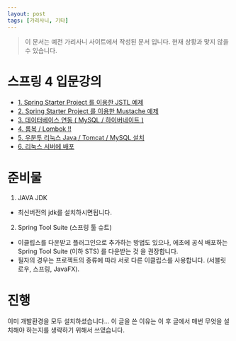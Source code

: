 ```yaml
---
layout: post
tags: [가리사니, 기타]
---
```


> 이 문서는 예전 가리사니 사이트에서 작성된 문서 입니다.
현재 상황과 맞지 않을 수 있습니다.


# 스프링 4 입문강의
- [1. Spring Starter Project 를 이용한 JSTL 예제](/lab?topicId=212)
- [2. Spring Starter Project 를 이용한 Mustache 예제 ](/lab?topicId=213)
- [3. 데이터베이스 연동 ( MySQL / 하이버네이트 ) ](/lab?topicId=214)
- [4. 롬복 / Lombok !! ](/lab?topicId=215)
- [5. 우분투 리눅스 Java / Tomcat / MySQL 설치 ](/lab?topicId=216)
- [6. 리눅스 서버에 배포](/lab?topicId=217)


# 준비물
1. JAVA JDK
- 최신버전의 jdk를 설치하시면됩니다.
2. Spring Tool Suite (스프링 툴 슈트)
- 이클립스를 다운받고 플러그인으로 추가하는 방법도 있으나, 에초에 공식 배포하는 Spring Tool Suite (이하 STS) 를 다운받는 것 을 권장합니다.
- 필자의 경우는 프로젝트의 종류에 따라 서로 다른 이클립스를 사용합니다. (서블릿 로우, 스프링, JavaFX).


# 진행
이미 개발환경을 모두 설치하셨습니다...
이 글을 쓴 이유는 이 후 글에서 매번 무엇을 설치해야 하는지를 생략하기 위해서 쓰였습니다.